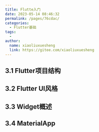 ```yaml
---
title: Flutte入门
date: 2023-05-14 08:46:32
permalink: /pages/76cdac/
categories:
  - Flutter基础
tags:
  - 
author: 
  name: xiaoliuxuesheng
  link: https://gitee.com/xiaoliuxuesheng
---
```


## 3.1 Flutter项目结构

## 3.2 Flutter UI风格

## 3.3 Widget概述

## 3.4 MaterialApp
